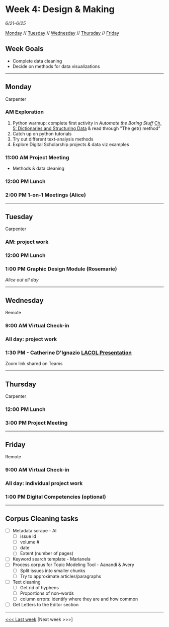 # Week 4: Design & Making

*6/21-6/25*

[Monday](#monday) // [Tuesday](#tuesday) // [Wednesday](#wednesday) // [Thursday](#thursday) // [Friday](#friday)

## Week Goals
- Complete data cleaning
- Decide on methods for data visualizations

---

## Monday
Carpenter

### AM Exploration
1. Python warmup: complete first activity in *Automate the Boring Stuff* [Ch. 5: Dictionaries and Structuring Data](https://automatetheboringstuff.com/2e/chapter5/) & read through "The get() method"
2. Catch up on python tutorials
3. Try out different text-analysis methods
4. Explore Digital Scholarship projects & data viz examples

### 11:00 AM  Project Meeting
- Methods & data cleaning

### 12:00 PM  Lunch

### 2:00 PM 1-on-1 Meetings (Alice)

---

## Tuesday
Carpenter

### AM: project work

### 12:00 PM  Lunch

### 1:00 PM  Graphic Design Module (Rosemarie)

*Alice out all day*

---

## Wednesday
Remote

### 9:00 AM Virtual Check-in

### All day: project work

### 1:30 PM - Catherine D'Ignazio [LACOL Presentation](https://conferences.hamilton.edu/lacol2021/plenary-speakers#Catherine)
Zoom link shared on Teams

---

## Thursday
Carpenter

### 12:00 PM  Lunch

### 3:00 PM  Project Meeting 

---

## Friday
Remote

### 9:00 AM  Virtual Check-in

### All day: individual project work

### 1:00 PM  Digital Competencies (optional)

---

## Corpus Cleaning tasks

- [ ] Metadata scrape - Al
    - [ ] issue id
    - [ ] volume #
    - [ ] date
    - [ ] Extent (number of pages)
- [ ] Keyword search template - Marianela
- [ ] Process corpus for Topic Modeling Tool - Aanandi & Avery
  - [ ] Split issues into smaller chunks
  - [ ] Try to approximate articles/paragraphs
- [ ] Text cleaning
    - [ ] Get rid of hyphens
    - [ ] Proportions of non-words
    - [ ] column errors: identify where they are and how common
- [ ] Get Letters to the Editor section

---

[<<< Last week](/03-text.md) [Next week >>>]
